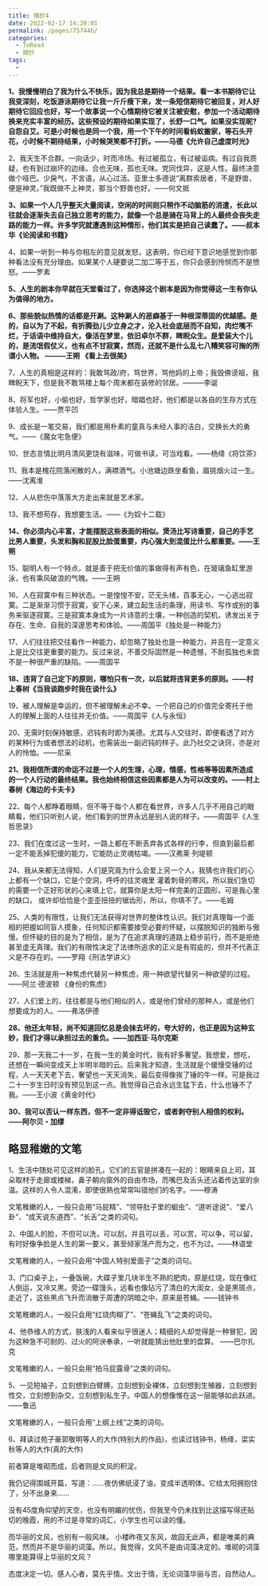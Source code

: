```yaml
---
title: 摘抄4
date: 2022-02-17 14:20:01
permalink: /pages/75744b/
categories:
  - ToRead
  - 摘抄
tags:
  - 
---
```

**1、我慢慢明白了我为什么不快乐，因为我总是期待一个结果。看一本书期待它让我变深刻，吃饭游泳期待它让我一斤斤瘦下来，发一条短信期待它被回复，对人好期待它回应也好，写一个故事说一个心情期待它被关注被安慰，参加一个活动期待换来充实丰富的经历。这些预设的期待如果实现了，长舒一口气。如果没实现昵?自怨自艾。可是小时候也是同一个我，用一个下午的时间看蚂蚁搬家，等石头开花，小时候不期待结果，小时候哭笑都不打折。——马德《允许自己虚度时光》**

2、我天生不合群。一向话少，时而冷场。有过被孤立，有过被诟病。有过自我质疑，也有到过崩坏的边缘。合也无味，孤也无味。党同伐异，这是人性。最终决意做个哑巴。少戾气，不言语，从心过活。亚里士多德说“离群索居者，不是野兽，便是神灵。”我既做不上神灵，那当个野兽也好。——何文抵

**3、如果一个人几乎整天大量阅读，空闲的时间则只稍作不动脑筋的消遣，长此以往就会逐渐失去自己独立思考的能力，就像一个总是骑在马背上的人最终会丧失走路的能力一样。许多学究就遭遇到这种情形，他们其实是把自己读蠢了。——叔本华《论阅读和书籍》**

4、如果一听到一种与你相左的意见就发怒，这表明，你已经下意识地感觉到你那种看法没有充分理由。如果某个人硬要说二加二等于五，你只会感到怜悯而不是愤怒。——罗素

**5、人生的剧本你早就在天堂看过了，你选择这个剧本是因为你觉得这一生有你认为值得的地方。**

**6、那些貌似热情的话都是开涮。这种涮人的恶癖基于一种根深蒂固的优越感。是的，自以为了不起，有折腾劲儿少立身之才，沦入社会底层而不自知，肉烂嘴不烂，于话语中维持自大，像活在梦里，依旧卓尔不群，睥睨众生。是爱装大个儿的，是流氓假仗义，也有点不甘寂寞，然而，还就不是什么乱七八糟笑容可掬的所谓小人物。 ———王朔 《看上去很美》**

7、人生的真相是这样的：我敢骂政/府，骂世界，骂他妈的上帝；我毁佛谤祖，我睥睨天下，但是我不敢骂楼上每个周末都在装修的邻居。———李诞

8、将军也好，小偷也好，哲学家也好，暗娼也好，他们都是以各自的生存方式在体验人生。——贾平凹

9、成长是一笔交易，我们都是用朴素的童真与未经人事的洁白，交换长大的勇气。——《魔女宅急便》

10、世态言情比明月清风更饶有滋味，可做书读，可当戏看。——杨绛《将饮茶》

11、我本是槐花院落闲散的人，满襟酒气。小池塘边跌坐看鱼，眉挑烟火过一生。——沈离淮

12、人从悲伤中落落大方走出来就是艺术家。

13、我不想苟存，我想要生活。——《为奴十二载》

**14、你必须内心丰富，才能摆脱这些表面的相似。煲汤比写诗重要，自己的手艺比男人重要，头发和胸和屁股比脸蛋重要，内心强大到混蛋比什么都重要。——王朔**

15、聪明人有一个特点，就是善于把无价值的事做得有声有色，在玻璃鱼缸里游泳，也有乘风破浪的气魄。——王朔

16、人在寂寞中有三种状态。一是惶惶不安，茫无头绪，百事无心，一心逃出寂寞。二是渐渐习惯于寂寞，安下心来，建立起生活的条理，用读书、写作或别的事务来驱逐寂寞。三是寂寞本身成为一片诗意的土壤，一种创造的契机，诱发出关于存在、生命、自我的深邃思考和体验。——周国平《独处是一种能力》

17、人们往往把交往看作一种能力，却忽略了独处也是一种能力，并且在一定意义上是比交往更重要的能力。反过来说，不善交际固然是一种遗憾，不耐孤独也未尝不是一种很严重的缺陷。——周国平

**18、违背了自己定下的原则，哪怕只有一次，以后就将违背更多的原则。——村上春树《当我谈跑步时我在谈什么》**

19、被人理解是幸运的，但不被理解未必不幸。一个把自己的价值完全寄托于他人的理解上面的人往往并无价值。——周国平《人与永恒》

20、无需时刻保持敏感，迟钝有时即为美德。尤其与人交往时，即便看透了对方的某种行为或者想法的动机，也需装出一副迟钝的样子。此乃社交之诀窍，亦是对人的怜恤。——尼采

**21、我相信所谓的命运不过是一个人的生理，心理，情感，性格等等因素所造成的一个人行动的最终结果。我也始终相信这些因素都是人为可以改变的。——村上春树《海边的卡夫卡》**

22、每个人都睁着眼睛，但不等于每个人都在看世界，许多人几乎不用自己的眼睛看，他们只听别人说，他们看到的世界永远是别人说的样子。——周国平《人生哲思录》

23、我们在度过这一生时，一路上都在不断丢弃各式各样的行李，但直到最后都一定不能丢掉犯傻的能力，它能防止灵魂枯竭。——汉弗莱·列堤顿

24、我从来都无法得知，人们是究竟为什么会爱上另一个人，我猜也许我们的心上都有一个缺口，它是个空洞，呼呼的往灵魂里 灌着刺骨的寒风，所以我们急切的需要一个正好形状的心来填上它，就算你是太阳一样完美的正圆形，可是我心里的缺口， 或许却恰恰是个歪歪扭扭的锯齿形，所以，你填不了。——毛姆

25、人类的有限性，让我们无法获得对世界的整体性认识。我们对真理每一个面相的把握如同盲人摸象，任何知识都需要接受必要的怀疑，以摆脱知识的独断与傲慢。但怀疑的目的是为了相信，是为了在追求真理的道路上稳步前行，而不是拒绝甚至虚无真理。我们的有限性决定了法律所追求的正义是有瑕疵的，但并不代表正义是不存在的。——罗翔《刑法学讲义》

26、生活就是用一种焦虑代替另一种焦虑，用一种欲望代替另一种欲望的过程。——阿兰·德波顿 《身份的焦虑》

27、人们爱上的，往往都是与他们相似的人，或是他们曾经的那种人，或是他们想要成为的人。——弗洛伊德

**28、他还太年轻，尚不知道回忆总是会抹去坏的，夸大好的，也正是因为这种玄妙，我们才得以承担过去的重负。——加西亚·马尔克斯**

29、那一天我二十一岁，在我一生的黄金时代，我有好多奢望。我想爱，想吃，还想在一瞬间变成天上半明半暗的云。后来我才知道，生活就是个缓慢受锤的过程，人一天天老下去，奢望也一天天消失，最后变得像挨了锤的牛一样。可是我过二十一岁生日时没有预见到这一点。我觉得自己会永远生猛下去，什么也锤不了我。——王小波《黄金时代》

**30、我可以否认一样东西，但不一定非得诋毁它，或者剥夺别人相信的权利。——阿尔贝・加缪**

## 略显稚嫩的文笔

1、生活中随处可见这样的脸孔，它们的五官是拼凑在一起的：眼睛来自上司，耳朵取材于走廊或楼梯，鼻子朝向窗外的自由市场，而嘴巴及舌头还沾着传达室的余温。这样的人令人混淆，即使很熟也常常叫错他们的名字。——穆涛

文笔稚嫩的人，一般只会用“马屁精”、“领导肚子里的蛔虫”、“道听途说”、“爱八卦”、“成天说东道西”、“长舌”之类的词句。

2、中国人的脸，不但可以洗，可以刮，并且可以丢，可以赏，可以争，可以留，有时好像争脸是人生的第一要义，甚至倾家荡产而为之，也不为过。——林语堂

文笔稚嫩的人，一般只会用“中国人特别爱面子”之类的词句。

3、门口桌子上，一叠饭碗，大碟子里几块半生不熟的肥肉，原是红烧，现在像红人倒运，又冷又黑。旁边一碟馒头，远看也像玷污了清白的大闺女，全是黑斑点，走近了，这些黑点飞升而消散于周遭的阴暗之中，原来是苍蝇。——钱钟书

文笔稚嫩的人，一般只会用“红烧肉糊了”、“苍蝇乱飞”之类的词句。

4、他恭维人的方式，肤浅的人看来似乎很迷人；精细的人却觉得是一种冒犯，因为这种急不可耐的、过火的阿谀奉承，一听就能猜出他肚里的盘算。
——巴尔扎克

文笔稚嫩的人，一般只会用“拍马屁露骨”之类的词句。

5、一见短袖子，立刻想到白臂膊，立刻想到全裸体，立刻想到生殖器，立刻想到性交，立刻想到杂交，立刻想到私生子。中国人的想像惟在这一层能够如此跃进。——鲁迅

文笔稚嫩的人，一般只会用“上纲上线”之类的词句。

6、拜读过苑子豪郭敬明等人的大作(特别大的作品)，也读过钱钟书，杨绛，梁实秋等人的大作(真的大作)

前者算是堆砌而成，后者则是文风的积淀。

我仍记得围城开篇，写道：……夜仿佛纸浸了油，变成半透明体。它给太阳拥抱住了，分不出身来……

没有45度角仰望的天空，也没有明媚的忧伤，但我至今仍未找到比这描写得还贴切的晚霞，用的不过是寻常的词汇，小学生也可以读的懂。

而华丽的文风，也别有一般风味。
小楼昨夜又东风，故园无此声，都是唯美的典范，然而并不是华丽的词藻。所以，我觉得，文风不是由词藻决定的。堆砌的词藻哪里能算得上华丽的文风？

态度决定一切。感人心者，莫先乎情。文出于情，无论词藻华丽与否，自然动人。